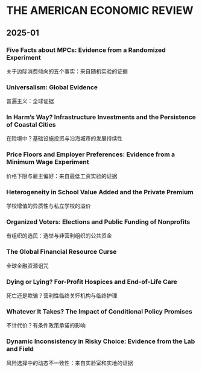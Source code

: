 # THE AMERICAN ECONOMIC REVIEW

## 2025-01

### Five Facts about MPCs: Evidence from a Randomized Experiment
关于边际消费倾向的五个事实：来自随机实验的证据

### Universalism: Global Evidence
普遍主义：全球证据

### In Harm’s Way? Infrastructure Investments and the Persistence of Coastal Cities
在险境中？基础设施投资与沿海城市的发展持续性

### Price Floors and Employer Preferences: Evidence from a Minimum Wage Experiment
价格下限与雇主偏好：来自最低工资实验的证据

### Heterogeneity in School Value Added and the Private Premium
学校增值的异质性与私立学校的溢价

### Organized Voters: Elections and Public Funding of Nonprofits
有组织的选民：选举与非营利组织的公共资金

### The Global Financial Resource Curse
全球金融资源诅咒

### Dying or Lying? For-Profit Hospices and End-of-Life Care
死亡还是欺骗？营利性临终关怀机构与临终护理

### Whatever It Takes? The Impact of Conditional Policy Promises
不计代价？有条件政策承诺的影响

### Dynamic Inconsistency in Risky Choice: Evidence from the Lab and Field
风险选择中的动态不一致性：来自实验室和实地的证据

